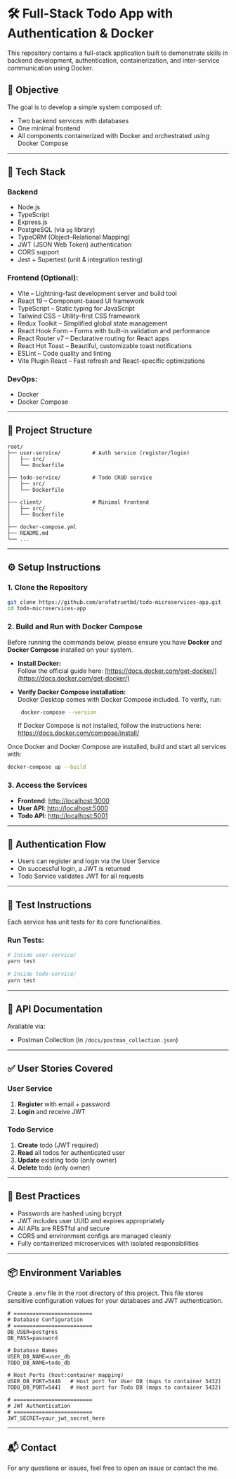 # 🛠️ Full-Stack Todo App with Authentication & Docker

This repository contains a full-stack application built to demonstrate skills in backend development, authentication, containerization, and inter-service communication using Docker.

## 📌 Objective

The goal is to develop a simple system composed of:

- Two backend services with databases
- One minimal frontend
- All components containerized with Docker and orchestrated using Docker Compose

---

## 🔧 Tech Stack

### Backend

- Node.js
- TypeScript
- Express.js
- PostgreSQL (via `pg` library)
- TypeORM (Object–Relational Mapping)
- JWT (JSON Web Token) authentication
- CORS support
- Jest + Supertest (unit & integration testing)

### Frontend (Optional):

- Vite – Lightning-fast development server and build tool
- React 19 – Component-based UI framework
- TypeScript – Static typing for JavaScript
- Tailwind CSS – Utility-first CSS framework
- Redux Toolkit – Simplified global state management
- React Hook Form – Forms with built-in validation and performance
- React Router v7 – Declarative routing for React apps
- React Hot Toast – Beautiful, customizable toast notifications
- ESLint – Code quality and linting
- Vite Plugin React – Fast refresh and React-specific optimizations

### DevOps:

- Docker
- Docker Compose

---

## 📁 Project Structure

```
root/
├── user-service/          # Auth service (register/login)
│   ├── src/
│   └── Dockerfile
│
├── todo-service/          # Todo CRUD service
│   ├── src/
│   └── Dockerfile
│
├── client/                # Minimal frontend
│   ├── src/
│   └── Dockerfile
│
├── docker-compose.yml
├── README.md
└── ...
```

---

## ⚙️ Setup Instructions

### 1. Clone the Repository

```bash
git clone https://github.com/arafatruetbd/todo-microservices-app.git
cd todo-microservices-app
```

### 2. Build and Run with Docker Compose

Before running the commands below, please ensure you have **Docker** and **Docker Compose** installed on your system.

- **Install Docker:**  
  Follow the official guide here: [https://docs.docker.com/get-docker/](https://docs.docker.com/get-docker/)

- **Verify Docker Compose installation:**  
   Docker Desktop comes with Docker Compose included. To verify, run:
  ```bash
   docker-compose --version
  ```
  If Docker Compose is not installed, follow the instructions here: https://docs.docker.com/compose/install/

Once Docker and Docker Compose are installed, build and start all services with:

```bash
docker-compose up --build
```

### 3. Access the Services

- **Frontend**: [http://localhost:3000](http://localhost:3000)
- **User API**: [http://localhost:5000](http://localhost:5000)
- **Todo API**: [http://localhost:5001](http://localhost:5001)

---

## 🔐 Authentication Flow

- Users can register and login via the User Service
- On successful login, a JWT is returned
- Todo Service validates JWT for all requests

---

## 🧪 Test Instructions

Each service has unit tests for its core functionalities.

### Run Tests:

```bash
# Inside user-service/
yarn test

# Inside todo-service/
yarn test
```

---

## 🧾 API Documentation

Available via:

- Postman Collection (in `/docs/postman_collection.json`)

---

## ✅ User Stories Covered

### User Service

1. **Register** with email + password
2. **Login** and receive JWT

### Todo Service

1. **Create** todo (JWT required)
2. **Read** all todos for authenticated user
3. **Update** existing todo (only owner)
4. **Delete** todo (only owner)

---

## 🧼 Best Practices

- Passwords are hashed using bcrypt
- JWT includes user UUID and expires appropriately
- All APIs are RESTful and secure
- CORS and environment configs are managed cleanly
- Fully containerized microservices with isolated responsibilities

---

## 📦 Environment Variables

Create a .env file in the root directory of this project. This file stores sensitive configuration values for your databases and JWT authentication.

```env
# =========================
# Database Configuration
# =========================
DB_USER=postgres
DB_PASS=password

# Database Names
USER_DB_NAME=user_db
TODO_DB_NAME=todo_db

# Host Ports (host:container mapping)
USER_DB_PORT=5440   # Host port for User DB (maps to container 5432)
TODO_DB_PORT=5441   # Host port for Todo DB (maps to container 5432)

# =========================
# JWT Authentication
# =========================
JWT_SECRET=your_jwt_secret_here

```

---

## 📬 Contact

For any questions or issues, feel free to open an issue or contact the me.
